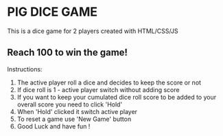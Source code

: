 # PIG DICE GAME

This is a dice game for 2 players created with HTML/CSS/JS

## Reach 100 to win the game!

Instructions:

1. The active player roll a dice and decides to keep the score or not
2. If dice roll is 1 - active player switch without adding score
3. If you want to keep your cumulated dice roll score to be added to your overall score you need to click 'Hold'
4. When 'Hold' clicked it switch active player
5. To reset a game use 'New Game' button
6. Good Luck and have fun !
